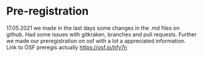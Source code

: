 # Pre-registration

17.05.2021 we made in the last days some changes in the .md files on github. Had some issues with gitkraken, branches and pull requests. Further we made our preregistration on osf with a lot a appreciated information. Link to OSF preregis actually https://osf.io/hfy7n
